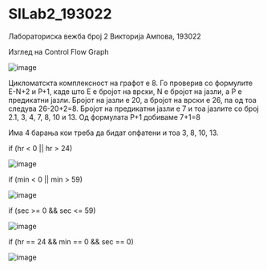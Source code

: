 # SILab2_193022
Лабораториска вежба број 2
Викторија Ампова, 193022

Изглед на Control Flow Graph

![image](https://user-images.githubusercontent.com/81265230/119901351-16703380-bf46-11eb-9413-54473cb70862.png)

Цикломатскта комплексност на графот е 8. 
Го проверив со формулите E-N+2 и  P+1, каде што E е бројот на врски, N е бројот на јазли, а P е предикатни јазли.
Бројот на јазли е 20, а бројот на врски е 26, па од тоа следува 26-20+2=8.
Бројот на предикатни јазли е 7 и тоа јазлите со број 2.1, 3, 4, 7, 8, 10 и 13. Од формулата P+1 добиваме 7+1=8 

Има 4 барања кои треба да бидат опфатени и тоа 3, 8, 10, 13.

  if (hr < 0 || hr > 24)

![image](https://user-images.githubusercontent.com/81265230/119901413-2be55d80-bf46-11eb-9e0d-6b9cfcd83ed3.png)

  if (min < 0 || min > 59)

![image](https://user-images.githubusercontent.com/81265230/119901433-3273d500-bf46-11eb-9705-e5736e0174e3.png)

if (sec >= 0 && sec <= 59)

![image](https://user-images.githubusercontent.com/81265230/119901444-356ec580-bf46-11eb-8670-415cf411b316.png)

  if (hr == 24 && min == 0 && sec == 0)

![image](https://user-images.githubusercontent.com/81265230/119901451-3869b600-bf46-11eb-89b3-eea98d4f126e.png)
